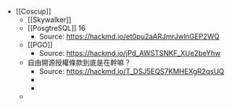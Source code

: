 - [[Coscup]]
	- [[Skywalker]]
	- [[PosgtreSQL]] 16
		- Source: https://hackmd.io/et0pu2aARJmrJwlnGEP2WQ
	- [[PGO]]
		- Source: https://hackmd.io/jPd_AWSTSNKF_XUe2beYhw
	- 自由開源授權條款到底是在幹嘛？
		- Source: https://hackmd.io/T_DSJ5EQS7KMHEXgR2qsUQ
		-
		-
	-